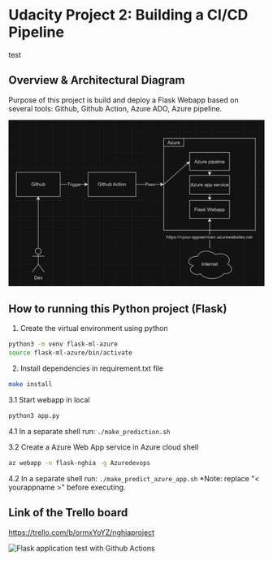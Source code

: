 # Udacity Project 2: Building a CI/CD Pipeline
test
## Overview & Architectural Diagram

Purpose of this project is build and deploy a Flask Webapp based on several tools: Github, Github Action, Azure ADO, Azure pipeline.

![Architectural Diagram](./image/1.png)

## How to running this Python project (Flask)

1. Create the virtual environment using python
```bash
python3 -m venv flask-ml-azure
source flask-ml-azure/bin/activate
```

2. Install dependencies in requirement.txt file
```bash
make install
```

3.1 Start webapp in local
```bash
python3 app.py
```


4.1 In a separate shell run: `./make_prediction.sh`


3.2 Create a Azure Web App service in Azure cloud shell
```bash
az webapp -n flask-nghia -g Azuredevops
```


4.2 In a separate shell run: `./make_predict_azure_app.sh`
*Note: replace "< yourappname >" before executing.


## Link of the Trello board

https://trello.com/b/ormxYoYZ/nghiaproject

![Flask application test with Github Actions](https://github.com/nghiattr/udacity-devops-project2/actions/workflows/pylint.yml/badge.svg?branch=azurepipeline)

